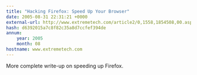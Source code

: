 ```yaml
---
title: "Hacking Firefox: Speed Up Your Browser"
date: 2005-08-31 22:31:21 +0000
external-url: http://www.extremetech.com/article2/0,1558,1854508,00.asp?kc=ETRSS02129TX1K0000532
hash: d6392015a7c8f82c35a8d7ccfef394de
annum:
    year: 2005
    month: 08
hostname: www.extremetech.com
---
```


More complete write-up on speeding up Firefox.
